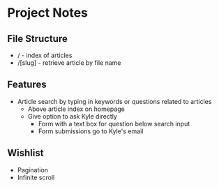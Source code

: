 # Project Notes

## File Structure

- / - index of articles
- /[slug] - retrieve article by file name

## Features

- Article search by typing in keywords or questions related to articles
  - Above article index on homepage
  - Give option to ask Kyle directly
    - Form with a text box for question below search input
    - Form submissions go to Kyle's email

## Wishlist

- Pagination
- Infinite scroll
